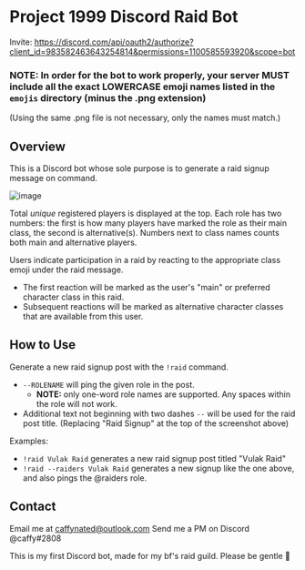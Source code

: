 # Project 1999 Discord Raid Bot

Invite: https://discord.com/api/oauth2/authorize?client_id=983582463643254814&permissions=1100585593920&scope=bot

### NOTE: In order for the bot to work properly, your server MUST include all the exact LOWERCASE emoji names listed in the `emojis` directory (minus the .png extension)

(Using the same .png file is not necessary, only the names must match.)


## Overview

This is a Discord bot whose sole purpose is to generate a raid signup message on command.

![image](https://user-images.githubusercontent.com/16923793/173730670-4c44d9ec-ab8d-4d88-98f5-1e6fa2e2a986.png)

Total *unique* registered players is displayed at the top. Each role has two numbers: the first is how many players have marked the role as their main class, the second is alternative(s).  Numbers next to class names counts both main and alternative players.

Users indicate participation in a raid by reacting to the appropriate class emoji under the raid message.
* The first reaction will be marked as the user's "main" or preferred character class in this raid.
* Subsequent reactions will be marked as alternative character classes that are available from this user.


## How to Use

Generate a new raid signup post with the `!raid` command.
* `--ROLENAME` will ping the given role in the post.
  * **NOTE:** only one-word role names are supported. Any spaces within the role will not work.
* Additional text not beginning with two dashes `--` will be used for the raid post title. (Replacing "Raid Signup" at the top of the screenshot above)

Examples:
* `!raid Vulak Raid` generates a new raid signup post titled "Vulak Raid"
* `!raid --raiders Vulak Raid` generates a new signup like the one above, and also pings the @raiders role.


## Contact

Email me at caffynated@outlook.com
Send me a PM on Discord @caffy#2808

This is my first Discord bot, made for my bf's raid guild. Please be gentle 🥲
